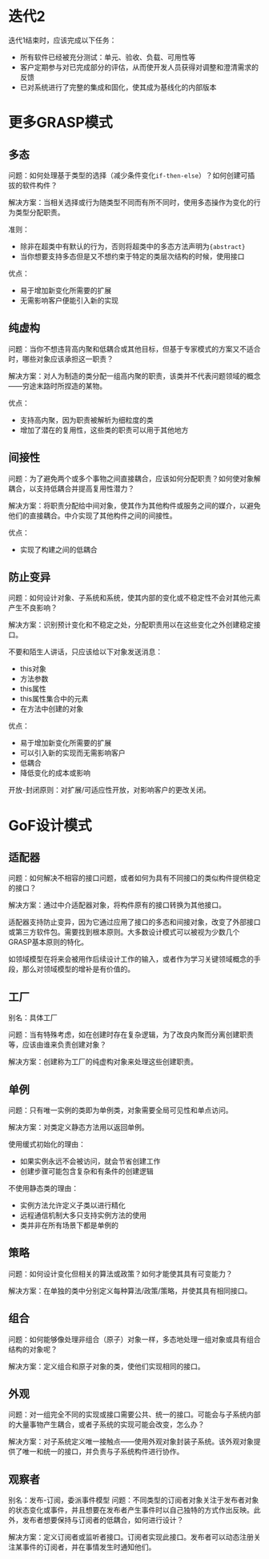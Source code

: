 # 迭代2
迭代1结束时，应该完成以下任务：
+ 所有软件已经被充分测试：单元、验收、负载、可用性等
+ 客户定期参与对已完成部分的评估，从而使开发人员获得对调整和澄清需求的反馈
+ 已对系统进行了完整的集成和固化，使其成为基线化的内部版本

# 更多GRASP模式
## 多态
问题：如何处理基于类型的选择（减少条件变化`if-then-else`）？如何创建可插拔的软件构件？

解决方案：当相关选择或行为随类型不同而有所不同时，使用多态操作为变化的行为类型分配职责。

准则：
+ 除非在超类中有默认的行为，否则将超类中的多态方法声明为`{abstract}`
+ 当你想要支持多态但是又不想约束于特定的类层次结构的时候，使用接口

优点：
+ 易于增加新变化所需要的扩展
+ 无需影响客户便能引入新的实现

## 纯虚构
问题：当你不想违背高内聚和低耦合或其他目标，但基于专家模式的方案又不适合时，哪些对象应该承担这一职责？

解决方案：对人为制造的类分配一组高内聚的职责，该类并不代表问题领域的概念——穷途末路时所捏造的某物。

优点：
+ 支持高内聚，因为职责被解析为细粒度的类
+ 增加了潜在的复用性，这些类的职责可以用于其他地方

## 间接性
问题：为了避免两个或多个事物之间直接耦合，应该如何分配职责？如何使对象解耦合，以支持低耦合并提高复用性潜力？

解决方案：将职责分配给中间对象，使其作为其他构件或服务之间的媒介，以避免他们的直接耦合。中介实现了其他构件之间的间接性。

优点：
+ 实现了构建之间的低耦合

## 防止变异
问题：如何设计对象、子系统和系统，使其内部的变化或不稳定性不会对其他元素产生不良影响？

解决方案：识别预计变化和不稳定之处，分配职责用以在这些变化之外创建稳定接口。

不要和陌生人讲话，只应该给以下对象发送消息：
+ this对象
+ 方法参数
+ this属性
+ this属性集合中的元素
+ 在方法中创建的对象

优点：
+ 易于增加新变化所需要的扩展
+ 可以引入新的实现而无需影响客户
+ 低耦合
+ 降低变化的成本或影响

开放-封闭原则：对扩展/可适应性开放，对影响客户的更改关闭。

# GoF设计模式
## 适配器
问题：如何解决不相容的接口问题，或者如何为具有不同接口的类似构件提供稳定的接口？

解决方案：通过中介适配器对象，将构件原有的接口转换为其他接口。

适配器支持防止变异，因为它通过应用了接口的多态和间接对象，改变了外部接口或第三方软件包。需要找到根本原则。大多数设计模式可以被视为少数几个GRASP基本原则的特化。

如领域模型在将来会被用作后续设计工作的输入，或者作为学习关键领域概念的手段，那么对领域模型的增补是有价值的。

## 工厂
别名：具体工厂

问题：当有特殊考虑，如在创建时存在复杂逻辑，为了改良内聚而分离创建职责等，应该由谁来负责创建对象？

解决方案：创建称为工厂的纯虚构对象来处理这些创建职责。

## 单例
问题：只有唯一实例的类即为单例类，对象需要全局可见性和单点访问。

解决方案：对类定义静态方法用以返回单例。

使用缓式初始化的理由：
+ 如果实例永远不会被访问，就会节省创建工作
+ 创建步骤可能包含复杂和有条件的创建逻辑

不使用静态类的理由：
+ 实例方法允许定义子类以进行精化
+ 远程通信机制大多只支持实例方法的使用
+ 类并非在所有场景下都是单例的

## 策略
问题：如何设计变化但相关的算法或政策？如何才能使其具有可变能力？

解决方案：在单独的类中分别定义每种算法/政策/策略，并使其具有相同接口。

## 组合
问题：如何能够像处理非组合（原子）对象一样，多态地处理一组对象或具有组合结构的对象呢？

解决方案：定义组合和原子对象的类，使他们实现相同的接口。

## 外观
问题：对一组完全不同的实现或接口需要公共、统一的接口。可能会与子系统内部的大量事物产生耦合，或者子系统的实现可能会改变，怎么办？

解决方案：对子系统定义唯一接触点——使用外观对象封装子系统。该外观对象提供了唯一和统一的接口，并负责与子系统构件进行协作。

## 观察者
别名：发布-订阅，委派事件模型
问题：不同类型的订阅者对象关注于发布者对象的状态变化或事件，并且想要在发布者产生事件时以自己独特的方式作出反映。此外，发布者想要保持与订阅者的低耦合，如何进行设计？

解决方案：定义订阅者或监听者接口。订阅者实现此接口。发布者可以动态注册关注某事件的订阅者，并在事情发生时通知他们。